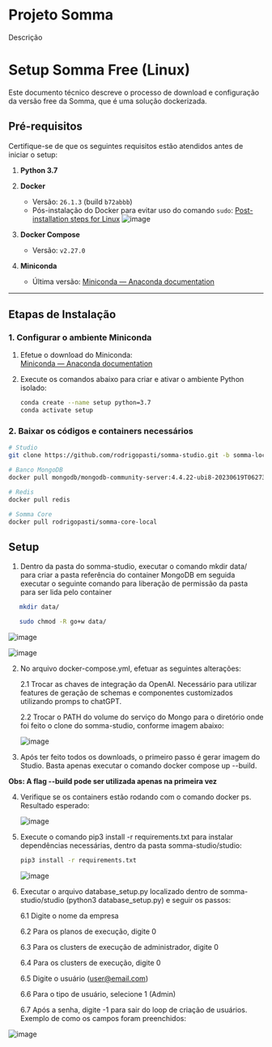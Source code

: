 # Projeto Somma
Descrição

# Setup Somma Free (Linux)

Este documento técnico descreve o processo de download e configuração da versão free da Somma, que é uma solução dockerizada.  

## Pré-requisitos

Certifique-se de que os seguintes requisitos estão atendidos antes de iniciar o setup:

1. **Python 3.7**
2. **Docker**
   - Versão: `26.1.3` (build `b72abbb`)
   - Pós-instalação do Docker para evitar uso do comando `sudo`:
     [Post-installation steps for Linux](https://docs.docker.com/engine/install/linux-postinstall/)
     ![image](https://github.com/user-attachments/assets/2e2706b7-d274-45df-84ed-1f4827da0de7)

3. **Docker Compose**
   - Versão: `v2.27.0`
4. **Miniconda**
   - Última versão: [Miniconda — Anaconda documentation](https://docs.conda.io/en/latest/miniconda.html)

---

## Etapas de Instalação

### 1. Configurar o ambiente Miniconda

1. Efetue o download do Miniconda:  
   [Miniconda — Anaconda documentation](https://docs.conda.io/en/latest/miniconda.html)

2. Execute os comandos abaixo para criar e ativar o ambiente Python isolado:
   ```bash
   conda create --name setup python=3.7
   conda activate setup

### 2. Baixar os códigos e containers necessários

```bash
# Studio
git clone https://github.com/rodrigopasti/somma-studio.git -b somma-local

# Banco MongoDB
docker pull mongodb/mongodb-community-server:4.4.22-ubi8-20230619T062738Z

# Redis
docker pull redis

# Somma Core
docker pull rodrigopasti/somma-core-local
```
## **Setup**

1. Dentro da pasta do somma-studio, executar o comando mkdir data/ para criar a pasta referência do container MongoDB em seguida executar o seguinte comando para liberação de permissão
da pasta para ser lida pelo container
```bash
   mkdir data/
```
```bash
   sudo chmod -R go+w data/
```

   ![image](https://github.com/user-attachments/assets/1f6dfc85-f6b6-40a5-b02f-9a6ee52c5e30)
   
   ![image](https://github.com/user-attachments/assets/85f9116c-cea2-4109-883f-4c1d564bfda5)


2. No arquivo docker-compose.yml, efetuar as seguintes alterações:
   
   2.1 Trocar as chaves de integração da OpenAI. Necessário para utilizar features de geração de schemas e componentes customizados utilizando promps to chatGPT.

   2.2 Trocar o PATH do volume do serviço do Mongo para o diretório onde foi feito o clone do somma-studio, conforme imagem abaixo:
   
   ![image](https://github.com/user-attachments/assets/b3ed1203-eeed-4505-9342-0e551d478b3e)

3. Após ter feito todos os downloads, o primeiro passo é gerar imagem do Studio. Basta apenas executar o comando docker compose up --build. 

**Obs: A flag --build pode ser utilizada apenas na primeira vez**

4. Verifique se os containers estão rodando com o comando docker ps. Resultado esperado:

   ![image](https://github.com/user-attachments/assets/341a34de-dacb-4d32-a885-e46c92baf89d)

5. Execute o comando pip3 install -r requirements.txt para instalar dependências necessárias, dentro da pasta somma-studio/studio:

   ```bash
   pip3 install -r requirements.txt
   ```
   ![image](https://github.com/user-attachments/assets/b8a8e0b7-5e49-4643-88e1-e19e59894783)

6. Executar o arquivo database_setup.py localizado dentro de somma-studio/studio (python3 database_setup.py) e seguir os passos:

   6.1 Digite o nome da empresa
   
   6.2 Para os planos de execução, digite 0
   
   6.3 Para os clusters de execução de administrador, digite 0
   
   6.4 Para os clusters de execução, digite 0
   
   6.5 Digite o usuário (user@email.com)
   
   6.6 Para o tipo de usuário, selecione 1 (Admin)
   
   6.7 Após a senha, digite -1 para sair do loop de criação de usuários. Exemplo de como os campos foram preenchidos:

![image](https://github.com/user-attachments/assets/e3c6b0bd-0910-48dc-86fd-b5b109845080)



   


